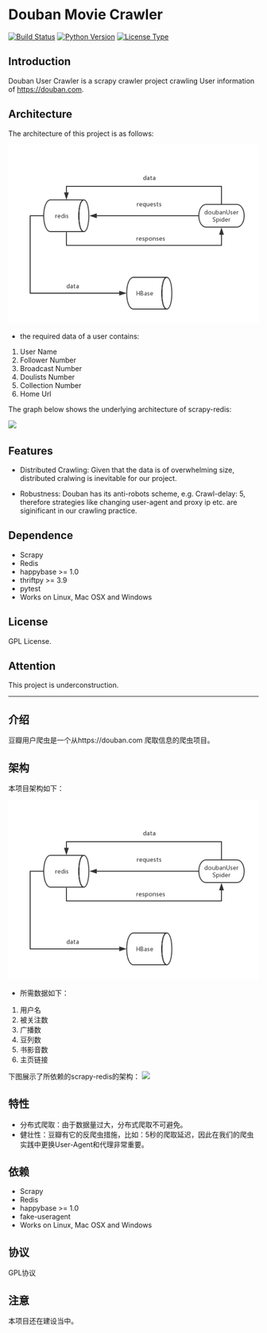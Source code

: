 # Douban Movie Crawler
[![Build Status](https://img.shields.io/badge/build-passing-green.svg)]()
[![Python Version](https://img.shields.io/badge/python-2.7-orange.svg)]()
[![License Type](https://img.shields.io/badge/license-GPL-blue.svg)]()

## Introduction

   Douban User Crawler is a scrapy crawler project crawling User information of https://douban.com.

## Architecture

   The architecture of this project is as follows:

   ![](https://github.com/Rafael-Cheng/Douban_Crawler/blob/master/douban_user/architecture.png)

   * the required data of a user contains:
   
   1. User Name
   2. Follower Number
   3. Broadcast Number
   4. Doulists Number
   5. Collection Number
   6. Home Url

   The graph below shows the underlying architecture of scrapy-redis:

   ![](https://github.com/Rafael-Cheng/Douban_Crawler/blob/master/douban_movie/scrapy-redis%20Architecture.png)

## Features

   * Distributed Crawling: Given that the data is of overwhelming size, distributed cralwing is inevitable for our project.

   * Robustness: Douban has its anti-robots scheme, e.g. Crawl-delay: 5, therefore strategies like changing user-agent and proxy ip etc. are siginificant in our crawling practice.

## Dependence
   * Scrapy
   * Redis
   * happybase >= 1.0
   * thriftpy >= 3.9
   * pytest
   * Works on Linux, Mac OSX and Windows

## License

   GPL License.

## Attention
   
   This project is underconstruction.

---

## 介绍
   
   豆瓣用户爬虫是一个从https://douban.com 爬取信息的爬虫项目。

## 架构
   
   本项目架构如下：
   
   ![](https://github.com/Rafael-Cheng/Douban_Crawler/blob/master/douban_user/architecture.png)
   
   * 所需数据如下：
   
   1. 用户名
   2. 被关注数
   3. 广播数
   4. 豆列数
   5. 书影音数
   6. 主页链接

   下图展示了所依赖的scrapy-redis的架构：
   ![](https://github.com/Rafael-Cheng/Douban_Crawler/blob/master/douban_movie/scrapy-redis%20Architecture.png)

## 特性
   
   * 分布式爬取：由于数据量过大，分布式爬取不可避免。
   * 健壮性：豆瓣有它的反爬虫措施，比如：5秒的爬取延迟，因此在我们的爬虫实践中更换User-Agent和代理非常重要。

## 依赖
   
   * Scrapy           
   * Redis            
   * happybase >= 1.0 
   * fake-useragent                                                                                                               
   * Works on Linux, Mac OSX and Windows

## 协议
   
   GPL协议

## 注意
   
   本项目还在建设当中。
